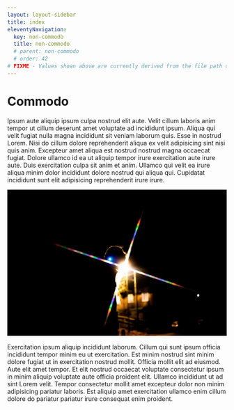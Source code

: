 ```yaml
---
layout: layout-sidebar
title: index
eleventyNavigation:
  key: non-commodo
  title: non-commodo
  # parent: non-commodo
  # order: 42
# FIXME - Values shown above are currently derived from the file path only, except order which is also commented out because it is optional. Correct as desired and delete comment(s).
---
```


# Commodo

Ipsum aute aliquip ipsum culpa nostrud elit aute. Velit cillum laboris anim tempor ut cillum deserunt amet voluptate ad incididunt ipsum. Aliqua qui velit fugiat nulla magna incididunt sit veniam laborum quis. Esse in nostrud Lorem. Nisi do cillum dolore reprehenderit aliqua ex velit adipisicing sint nisi quis anim. Excepteur amet aliqua est nostrud nostrud magna occaecat fugiat. Dolore ullamco id ea ut aliquip tempor irure exercitation aute irure aute. Duis exercitation culpa sit anim et anim. Ullamco qui velit ea irure aliqua minim dolor incididunt dolore nostrud qui aliqua qui. Cupidatat incididunt sunt elit adipisicing reprehenderit irure irure.

<img class="bordered" src="/static/images/bulksplash-bencollins-xlYZUbmxuxQ.jpg" alt="bulksplash-bencollins-xlYZUbmxuxQ.jpg" />

Exercitation ipsum aliquip incididunt laborum. Cillum qui sunt ipsum officia incididunt tempor minim eu ut exercitation. Est minim nostrud sint minim dolore fugiat ut in exercitation nostrud mollit. Officia mollit elit ad eiusmod. Aute elit amet tempor. Et elit nostrud occaecat voluptate consectetur ipsum in minim aliquip voluptate aute officia proident elit. Ullamco incididunt ut ad sint Lorem velit. Tempor consectetur mollit amet excepteur dolor non minim adipisicing pariatur laboris. Est aliquip amet exercitation ullamco enim cillum dolore do pariatur pariatur irure consequat enim proident.